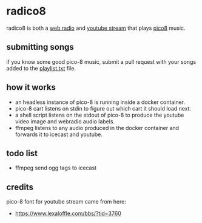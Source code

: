 # radico8
radico8 is both a [web radio](http://radico8.xoc3.io/stream.ogg) and [youtube stream](https://youtube.com/channel/UCNiwmNlnzY0Rg17Ii2RPIkw/live) that plays [pico8](https://www.lexaloffle.com/pico-8.php) music.

## submitting songs
if you know some good pico-8 music, submit a pull request with your songs added to the [playlist.txt](./playlist.txt) file.

## how it works
- an headless instance of pico-8 is running inside a docker container.
- pico-8 cart listens on stdin to figure out which cart it should load next.
- a shell script listens on the stdout of pico-8 to produce the youtube video image and webradio audio labels.
- ffmpeg listens to any audio produced in the docker container and forwards it to icecast and youtube.

## todo list
- ffmpeg send ogg tags to icecast

## credits
pico-8 font for youtube stream came from here:
- https://www.lexaloffle.com/bbs/?tid=3760
